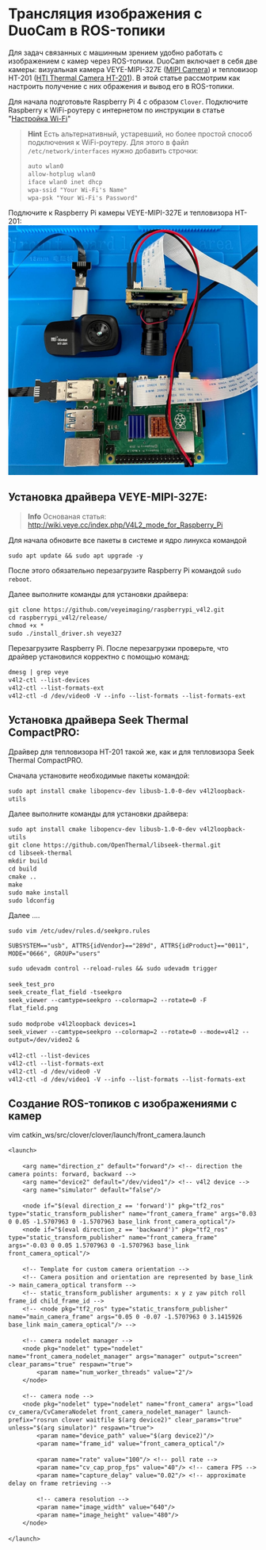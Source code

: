 # Трансляция изображения с DuoCam в ROS-топики

Для задач связанных с машинным зрением удобно работать с изображением с камер через ROS-топики.
DuoCam включает в себя две камеры: визуальная камера VEYE-MIPI-327E ([MIPI Camera](http://www.veye.cc/en/product/mipi-camera/veye-mipi-327e/)) и тепловизор HT-201 ([HTI Thermal Camera HT-201](https://hti-instrument.com/products/ht-201-mobile-phone-thermal-imager)). В этой статье рассмотрим как настроить получение с них ображения и вывод его в ROS-топики.

Для начала подготовьте Raspberry Pi 4 с образом `Clover`. Подключите Raspberry к WiFi-роутеру с интернетом по инструкции в статье "[Настройка Wi-Fi](network.md)"

> **Hint** Есть альтернативный, устаревший, но более простой способ подключения к WiFi-роутеру. Для этого в файл `/etc/network/interfaces` нужно добавить строчки: 
> ```
> auto wlan0
> allow-hotplug wlan0
> iface wlan0 inet dhcp
> wpa-ssid "Your Wi-Fi's Name"
> wpa-psk "Your Wi-Fi's Password"
> ```

Подлючите к Raspberry Pi камеры VEYE-MIPI-327E и тепловизора HT-201:
![Подлючите к Raspberry Pi камеры VEYE-MIPI-327E и тепловизора HT-201](../assets/duocam/duocam_connections.png)

## Установка драйвера VEYE-MIPI-327E:

> **Info** Основаная статья: http://wiki.veye.cc/index.php/V4L2_mode_for_Raspberry_Pi

Для начала обновите все пакеты в системе и ядро линукса командой 
```
sudo apt update && sudo apt upgrade -y
```

После этого обязательно перезагрузите Raspberry Pi командой `sudo reboot`.

Далее выполните команды для установки драйвера:
```
git clone https://github.com/veyeimaging/raspberrypi_v4l2.git
cd raspberrypi_v4l2/release/
chmod +x *
sudo ./install_driver.sh veye327
```

Перезагрузите Raspberry Pi.
После перезагрузки проверьте, что драйвер установился корректно с помощью команд:
```
dmesg | grep veye
v4l2-ctl --list-devices
v4l2-ctl --list-formats-ext
v4l2-ctl -d /dev/video0 -V --info --list-formats --list-formats-ext
```


## Установка драйвера Seek Thermal CompactPRO:
Драйвер для тепловизора HT-201 такой же, как и для тепловизора Seek Thermal CompactPRO.

Сначала установите необходимые пакеты командой:
```
sudo apt install cmake libopencv-dev libusb-1.0-0-dev v4l2loopback-utils
```

Далее выполните команды для установки драйвера:
```
sudo apt install cmake libopencv-dev libusb-1.0-0-dev v4l2loopback-utils
git clone https://github.com/OpenThermal/libseek-thermal.git
cd libseek-thermal
mkdir build
cd build
cmake ..
make
sudo make install
sudo ldconfig
```

Далее ....
```
sudo vim /etc/udev/rules.d/seekpro.rules
```

```
SUBSYSTEM=="usb", ATTRS{idVendor}=="289d", ATTRS{idProduct}=="0011", MODE="0666", GROUP="users"
```

```
sudo udevadm control --reload-rules && sudo udevadm trigger

seek_test_pro
seek_create_flat_field -tseekpro
seek_viewer --camtype=seekpro --colormap=2 --rotate=0 -F flat_field.png

sudo modprobe v4l2loopback devices=1
seek_viewer --camtype=seekpro --colormap=2 --rotate=0 --mode=v4l2 --output=/dev/video2 &

v4l2-ctl --list-devices
v4l2-ctl --list-formats-ext
v4l2-ctl -d /dev/video0 -V
v4l2-ctl -d /dev/video1 -V --info --list-formats --list-formats-ext
```





## Создание ROS-топиков с изображениями с камер

vim catkin_ws/src/clover/clover/launch/front_camera.launch
```
<launch>

    <arg name="direction_z" default="forward"/> <!-- direction the camera points: forward, backward -->
    <arg name="device2" default="/dev/video1"/> <!-- v4l2 device -->
    <arg name="simulator" default="false"/>

    <node if="$(eval direction_z == 'forward')" pkg="tf2_ros" type="static_transform_publisher" name="front_camera_frame" args="0.03 0 0.05 -1.5707963 0 -1.5707963 base_link front_camera_optical"/>
    <node if="$(eval direction_z == 'backward')" pkg="tf2_ros" type="static_transform_publisher" name="front_camera_frame" args="-0.03 0 0.05 1.5707963 0 -1.5707963 base_link front_camera_optical"/>

    <!-- Template for custom camera orientation -->
    <!-- Camera position and orientation are represented by base_link -> main_camera_optical transform -->
    <!-- static_transform_publisher arguments: x y z yaw pitch roll frame_id child_frame_id -->
    <!-- <node pkg="tf2_ros" type="static_transform_publisher" name="main_camera_frame" args="0.05 0 -0.07 -1.5707963 0 3.1415926 base_link main_camera_optical"/> -->

    <!-- camera nodelet manager -->
    <node pkg="nodelet" type="nodelet" name="front_camera_nodelet_manager" args="manager" output="screen" clear_params="true" respawn="true">
        <param name="num_worker_threads" value="2"/>
    </node>

    <!-- camera node -->
    <node pkg="nodelet" type="nodelet" name="front_camera" args="load cv_camera/CvCameraNodelet front_camera_nodelet_manager" launch-prefix="rosrun clover waitfile $(arg device2)" clear_params="true" unless="$(arg simulator)" respawn="true">
        <param name="device_path" value="$(arg device2)"/>
        <param name="frame_id" value="front_camera_optical"/>

        <param name="rate" value="100"/> <!-- poll rate -->
        <param name="cv_cap_prop_fps" value="40"/> <!-- camera FPS -->
        <param name="capture_delay" value="0.02"/> <!-- approximate delay on frame retrieving -->

        <!-- camera resolution -->
        <param name="image_width" value="640"/>
        <param name="image_height" value="480"/>
    </node>

</launch>
```
